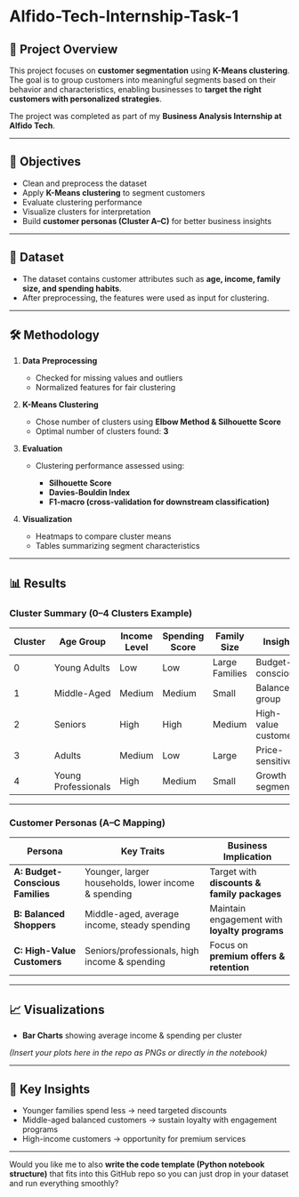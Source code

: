 # Alfido-Tech-Internship-Task-1

## 📌 Project Overview

This project focuses on **customer segmentation** using **K-Means clustering**. The goal is to group customers into meaningful segments based on their behavior and characteristics, enabling businesses to **target the right customers with personalized strategies**.

The project was completed as part of my **Business Analysis Internship at Alfido Tech**.

---

## 🎯 Objectives

* Clean and preprocess the dataset
* Apply **K-Means clustering** to segment customers
* Evaluate clustering performance
* Visualize clusters for interpretation
* Build **customer personas (Cluster A–C)** for better business insights

---

## 📂 Dataset

* The dataset contains customer attributes such as **age, income, family size, and spending habits**.
* After preprocessing, the features were used as input for clustering.

---

## 🛠️ Methodology

1. **Data Preprocessing**

   * Checked for missing values and outliers
   * Normalized features for fair clustering

2. **K-Means Clustering**

   * Chose number of clusters using **Elbow Method & Silhouette Score**
   * Optimal number of clusters found: **3**

3. **Evaluation**

   * Clustering performance assessed using:

     * **Silhouette Score**
     * **Davies-Bouldin Index**
     * **F1-macro (cross-validation for downstream classification)**

4. **Visualization**

   * Heatmaps to compare cluster means
   * Tables summarizing segment characteristics

---

## 📊 Results

### Cluster Summary (0–4 Clusters Example)

| Cluster | Age Group           | Income Level | Spending Score | Family Size    | Insight              |
| ------- | ------------------- | ------------ | -------------- | -------------- | -------------------- |
| 0       | Young Adults        | Low          | Low            | Large Families | Budget-conscious     |
| 1       | Middle-Aged         | Medium       | Medium         | Small          | Balanced group       |
| 2       | Seniors             | High         | High           | Medium         | High-value customers |
| 3       | Adults              | Medium       | Low            | Large          | Price-sensitive      |
| 4       | Young Professionals | High         | Medium         | Small          | Growth segment       |

---

### Customer Personas (A–C Mapping)

| Persona                          | Key Traits                                          | Business Implication                          |
| -------------------------------- | --------------------------------------------------- | --------------------------------------------- |
| **A: Budget-Conscious Families** | Younger, larger households, lower income & spending | Target with **discounts & family packages**   |
| **B: Balanced Shoppers**         | Middle-aged, average income, steady spending        | Maintain engagement with **loyalty programs** |
| **C: High-Value Customers**      | Seniors/professionals, high income & spending       | Focus on **premium offers & retention**       |

---

## 📈 Visualizations

* **Bar Charts** showing average income & spending per cluster


*(Insert your plots here in the repo as PNGs or directly in the notebook)*

---

## 📌 Key Insights

* Younger families spend less → need targeted discounts
* Middle-aged balanced customers → sustain loyalty with engagement programs
* High-income customers → opportunity for premium services

---


Would you like me to also **write the code template (Python notebook structure)** that fits into this GitHub repo so you can just drop in your dataset and run everything smoothly?
